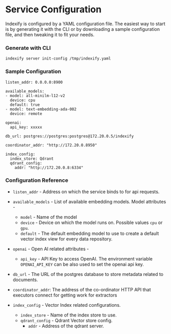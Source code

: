# Service Configuration

Indexify is configured by a YAML configuration file. The easiest way to start is by generating it with the CLI or by downloading a sample configuration file, and then tweaking it to fit your needs.

### Generate with CLI
```
indexify server init-config /tmp/indexify.yaml
```

### Sample Configuration
```
listen_addr: 0.0.0.0:8900

available_models:
- model: all-minilm-l12-v2
  device: cpu
  default: true
- model: text-embedding-ada-002
  device: remote

openai:
  api_key: xxxxx

db_url: postgres://postgres:postgres@172.20.0.5/indexify

coordinator_addr: "http://172.20.0.8950"

index_config:
  index_store: Qdrant
  qdrant_config:
    addr: "http://172.20.0.8:6334"
```

### Configuration Reference

* `listen_addr` -  Address on which the service binds to for api requests.

* `available_models` - List of available embedding models. Model attributes - 
    * `model` - Name of the model
    * `device` - Device on which the model runs on. Possible values `cpu` or `gpu`.
    * `default` - The default embedding model to use to create a default vector index view for every data repository.

* `openai` - Open AI related attributes - 
    * `api_key` - API Key to access OpenAI. The environment variable `OPENAI_API_KEY` can be also used to set the openai api key.

* `db_url` - The URL of the postgres database to store metadata related to documents.

* `coordinator_addr`: The address of the co-ordinator HTTP API that executors connect for getting work for extractors

* `index_config` - Vector Index related configurations.
    * `index_store` - Name of the index store to use.
    * `qdrant_config` - Qdrant Vector store config.
        * `addr` - Address of the qdrant server.